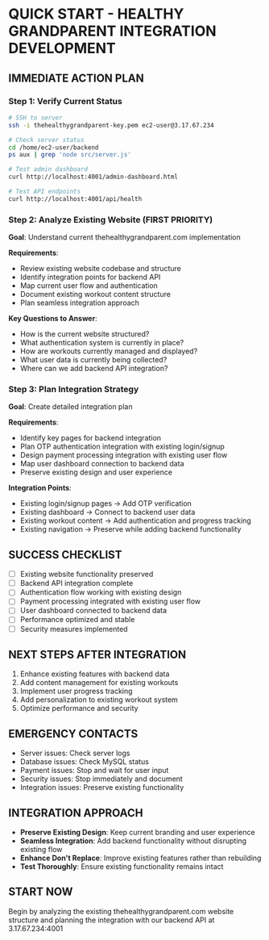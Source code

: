 # QUICK START - HEALTHY GRANDPARENT INTEGRATION DEVELOPMENT

## IMMEDIATE ACTION PLAN

### Step 1: Verify Current Status
```bash
# SSH to server
ssh -i thehealthygrandparent-key.pem ec2-user@3.17.67.234

# Check server status
cd /home/ec2-user/backend
ps aux | grep 'node src/server.js'

# Test admin dashboard
curl http://localhost:4001/admin-dashboard.html

# Test API endpoints
curl http://localhost:4001/api/health
```

### Step 2: Analyze Existing Website (FIRST PRIORITY)
**Goal**: Understand current thehealthygrandparent.com implementation

**Requirements**:
- Review existing website codebase and structure
- Identify integration points for backend API
- Map current user flow and authentication
- Document existing workout content structure
- Plan seamless integration approach

**Key Questions to Answer**:
- How is the current website structured?
- What authentication system is currently in place?
- How are workouts currently managed and displayed?
- What user data is currently being collected?
- Where can we add backend API integration?

### Step 3: Plan Integration Strategy
**Goal**: Create detailed integration plan

**Requirements**:
- Identify key pages for backend integration
- Plan OTP authentication integration with existing login/signup
- Design payment processing integration with existing user flow
- Map user dashboard connection to backend data
- Preserve existing design and user experience

**Integration Points**:
- Existing login/signup pages → Add OTP verification
- Existing dashboard → Connect to backend user data
- Existing workout content → Add authentication and progress tracking
- Existing navigation → Preserve while adding backend functionality

## SUCCESS CHECKLIST
- [ ] Existing website functionality preserved
- [ ] Backend API integration complete
- [ ] Authentication flow working with existing design
- [ ] Payment processing integrated with existing user flow
- [ ] User dashboard connected to backend data
- [ ] Performance optimized and stable
- [ ] Security measures implemented

## NEXT STEPS AFTER INTEGRATION
1. Enhance existing features with backend data
2. Add content management for existing workouts
3. Implement user progress tracking
4. Add personalization to existing workout system
5. Optimize performance and security

## EMERGENCY CONTACTS
- Server issues: Check server logs
- Database issues: Check MySQL status
- Payment issues: Stop and wait for user input
- Security issues: Stop immediately and document
- Integration issues: Preserve existing functionality

## INTEGRATION APPROACH
- **Preserve Existing Design**: Keep current branding and user experience
- **Seamless Integration**: Add backend functionality without disrupting existing flow
- **Enhance Don't Replace**: Improve existing features rather than rebuilding
- **Test Thoroughly**: Ensure existing functionality remains intact

## START NOW
Begin by analyzing the existing thehealthygrandparent.com website structure and planning the integration with our backend API at 3.17.67.234:4001 